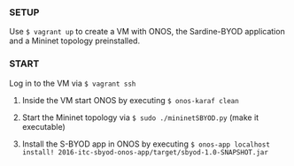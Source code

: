### SETUP
Use `$ vagrant up` to create a VM with ONOS, the Sardine-BYOD application
and a Mininet topology preinstalled.

### START
Log in to the VM via `$ vagrant ssh`

1. Inside the VM start ONOS by executing `$ onos-karaf clean`
   
2. Start the Mininet topology via `$ sudo ./mininetSBYOD.py` (make it executable)

3. Install the S-BYOD app in ONOS by executing
   `$ onos-app localhost install! 2016-itc-sbyod-onos-app/target/sbyod-1.0-SNAPSHOT.jar`